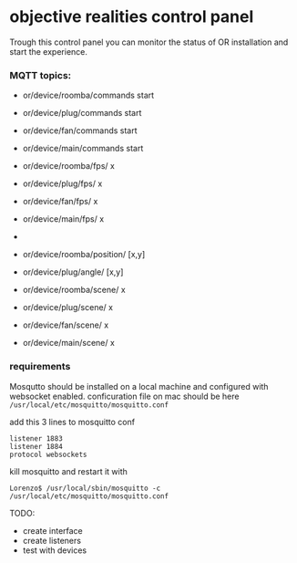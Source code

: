 # objective realities control panel

Trough this control panel you can monitor the status of OR installation and start the experience.

### MQTT topics:

- or/device/roomba/commands   start
- or/device/plug/commands			start
- or/device/fan/commands			start
- or/device/main/commands			start

- or/device/roomba/fps/				x
- or/device/plug/fps/					x
- or/device/fan/fps/					x
- or/device/main/fps/ 				x
-
- or/device/roomba/position/	[x,y]
- or/device/plug/angle/				[x,y]

- or/device/roomba/scene/				x
- or/device/plug/scene/					x
- or/device/fan/scene/					x
- or/device/main/scene/ 				x


### requirements

Mosqutto should be installed on a local machine and configured with websocket enabled.
conficuration file on mac should be here     `/usr/local/etc/mosquitto/mosquitto.conf`

add this 3 lines to mosquitto conf
```
listener 1883
listener 1884
protocol websockets
```

kill mosquitto and restart it with
```
Lorenzo$ /usr/local/sbin/mosquitto -c /usr/local/etc/mosquitto/mosquitto.conf
```

TODO:
- create interface
- create listeners
- test with devices
